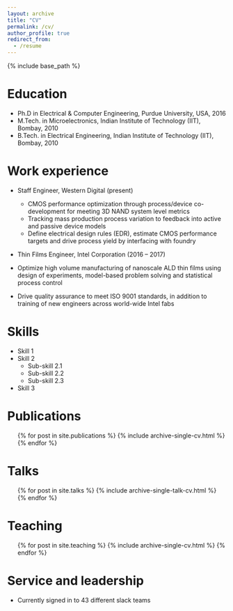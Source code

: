 ```yaml
---
layout: archive
title: "CV"
permalink: /cv/
author_profile: true
redirect_from:
  - /resume
---
```


{% include base_path %}

Education
======
* Ph.D in Electrical & Computer Engineering, Purdue University, USA, 2016
* M.Tech. in Microelectronics, Indian Institute of Technology (IIT), Bombay, 2010
* B.Tech. in Electrical Engineering, Indian Institute of Technology (IIT), Bombay, 2010


Work experience
======
* Staff Engineer, Western Digital (present)
  * CMOS performance optimization through process/device co-development for meeting 3D NAND system level metrics
  * Tracking mass production process variation to feedback into active and passive device models 
  * Define electrical design rules (EDR), estimate CMOS performance targets and drive process yield by interfacing with foundry
  
*	Thin Films Engineer, Intel Corporation (2016 – 2017)
  * Optimize high volume manufacturing of nanoscale ALD thin films using design of experiments, model-based problem solving and statistical process control
  * Drive quality assurance to meet ISO 9001 standards, in addition to training of new engineers across world-wide Intel fabs 
  
Skills
======
* Skill 1
* Skill 2
  * Sub-skill 2.1
  * Sub-skill 2.2
  * Sub-skill 2.3
* Skill 3

Publications
======
  <ul>{% for post in site.publications %}
    {% include archive-single-cv.html %}
  {% endfor %}</ul>
  
Talks
======
  <ul>{% for post in site.talks %}
    {% include archive-single-talk-cv.html %}
  {% endfor %}</ul>
  
Teaching
======
  <ul>{% for post in site.teaching %}
    {% include archive-single-cv.html %}
  {% endfor %}</ul>
  
Service and leadership
======
* Currently signed in to 43 different slack teams
